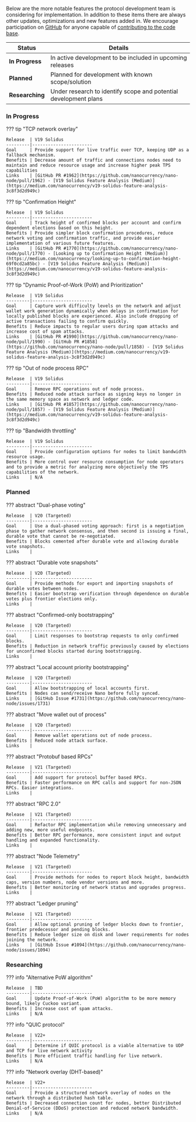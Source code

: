 Below are the more notable features the protocol development team is considering for implementation. In addition to these items there are always other updates, optimizations and new features added in. We encourage participation on [GitHub](https://github.com/nanocurrency) for anyone capable of [contributing to the code base](/protocol-design/overview/#contributing-code-to-the-nano-node).

Status                 | Details
-----------------------|--------------
**In Progress**        | In active development to be included in upcoming releases
**Planned**            | Planned for development with known scope/solution
**Researching**        | Under research to identify scope and potential development plans

### In Progress

??? tip "TCP network overlay"

	Release  | V19 Solidus
	---------|----------------------- 
	Goal     | Provide support for live traffic over TCP, keeping UDP as a fallback mechanism.
	Benefits | Decrease amount of traffic and connections nodes need to maintain and reduce resource usage and increase higher peak TPS capabilities
	Links    | [GitHub PR #1962](https://github.com/nanocurrency/nano-node/pull/1962) - [V19 Solidus Feature Analysis (Medium)](https://medium.com/nanocurrency/v19-solidus-feature-analysis-3c8f3d2d949c)

??? tip "Confirmation Height"

	Release  | V19 Solidus
	---------|----------------------- 
	Goal     | Track height of confirmed blocks per account and confirm dependent elections based on this height.
	Benefits | Provide simpler block confirmation procedures, reduce network voting and confirmation traffic, and provide easier implementation of various future features.
	Links    | [GitHub PR #1770](https://github.com/nanocurrency/nano-node/pull/1770) - [Looking up to Confirmation Height (Medium)](https://medium.com/nanocurrency/looking-up-to-confirmation-height-69f0cd2a85bc) - [V19 Solidus Feature Analysis (Medium)](https://medium.com/nanocurrency/v19-solidus-feature-analysis-3c8f3d2d949c)

??? tip "Dynamic Proof-of-Work (PoW) and Prioritization"

	Release  | V19 Solidus
	---------|----------------------- 
	Goal     | Capture work difficulty levels on the network and adjust wallet work generation dynamically when delays in confirmation for locally published blocks are experienced. Also include dropping of active transactions failing to confirm quickly.
	Benefits | Reduce impacts to regular users during spam attacks and increase cost of spam attacks.
	Links    | [GitHub PR #1990](https://github.com/nanocurrency/nano-node/pull/1990) - [GitHub PR #1858](https://github.com/nanocurrency/nano-node/pull/1858) - [V19 Solidus Feature Analysis (Medium)](https://medium.com/nanocurrency/v19-solidus-feature-analysis-3c8f3d2d949c)

??? tip "Out of node process RPC"

	Release  | V19 Solidus
	---------|----------------------- 
	Goal     | Remove RPC operations out of node process.
	Benefits | Reduced node attack surface as signing keys no longer in the same memory space as network and ledger code.
	Links    | [GitHub PR #1857](https://github.com/nanocurrency/nano-node/pull/1857) - [V19 Solidus Feature Analysis (Medium)](https://medium.com/nanocurrency/v19-solidus-feature-analysis-3c8f3d2d949c)


??? tip "Bandwidth throttling"

	Release  | V19 Solidus
	---------|----------------------- 
	Goal     | Provide configuration options for nodes to limit bandwidth resource usage.
	Benefits | More control over resource consumption for node operators and to provide a metric for analyzing more objectively the TPS capabilities of the network.
	Links    | N/A

### Planned

??? abstract "Dual-phase voting"

	Release  | V20 (Targeted)
	---------|----------------------- 
	Goal     | Use a dual-phased voting approach: first is a negotiation phase to gather network consensus, and then second is issuing a final, durable vote that cannot be re-negotiated.
	Benefits | Blocks cemented after durable vote and allowing durable vote snapshots.
	Links    | 

??? abstract "Durable vote snapshots"

	Release  | V20 (Targeted)
	---------|----------------------- 
	Goal     | Provide methods for export and importing snapshots of durable votes between nodes.
	Benefits | Easier bootstrap verification through dependence on durable votes plus frontier elections only.
	Links    | 

??? abstract "Confirmed-only bootstrapping"

	Release  | V20 (Targeted)
	---------|----------------------- 
	Goal     | Limit responses to bootstrap requests to only confirmed blocks.
	Benefits | Reduction in network traffic previously caused by elections for unconfirmed blocks started during bootstrapping.
	Links    | 

??? abstract "Local account priority bootstrapping"

	Release  | V20 (Targeted)
	---------|----------------------- 
	Goal     | Allow bootstrapping of local accounts first.
	Benefits | Nodes can send/receive Nano before fully synced.
	Links    | [GitHub Issue #1731](https://github.com/nanocurrency/nano-node/issues/1731)

??? abstract "Move wallet out of process"

	Release  | V20 (Targeted)
	---------|----------------------- 
	Goal     | Remove wallet operations out of node process.
	Benefits | Reduced node attack surface.
	Links    | 

??? abstract "Protobuf based RPCs"

	Release  | V21 (Targeted)
	---------|----------------------- 
	Goal     | Add support for protocol buffer based RPCs.
	Benefits | Faster performance on RPC calls and support for non-JSON RPCs. Easier integrations.
	Links    | 

??? abstract "RPC 2.0"

	Release  | V21 (Targeted)
	---------|----------------------- 
	Goal     | Refactor RPC implementation while removing unnecessary and adding new, more useful endpoints.
	Benefits | Better RPC performance, more consistent input and output handling and expanded functionality.
	Links    | 

??? abstract "Node Telemetry"

	Release  | V21 (Targeted)
	---------|----------------------- 
	Goal     | Provide methods for nodes to report block height, bandwidth caps, version numbers, node vendor versions and more.
	Benefits | Better monitoring of network status and upgrades progress.
	Links    | 

??? abstract "Ledger pruning"

	Release  | V21 (Targeted)
	---------|----------------------- 
	Goal     | Allow optional pruning of ledger blocks down to frontier, frontier predecessor and pending blocks.
	Benefits | Reduce ledger size on disk and lower requirements for nodes joining the network.
	Links    | [GitHub Issue #1094](https://github.com/nanocurrency/nano-node/issues/1094)

### Researching

??? info "Alternative PoW algorithm"

	Release  | TBD
	---------|----------------------- 
	Goal     | Update Proof-of-Work (PoW) algorithm to be more memory bound, likely Cuckoo variant.
	Benefits | Increase cost of spam attacks.
	Links    | N/A

??? info "QUIC protocol"

	Release  | V22+
	---------|----------------------- 
	Goal     | Determine if QUIC protocol is a viable alternative to UDP and TCP for live network activity
	Benefits | More efficient traffic handling for live network.
	Links    | N/A

??? info "Network overlay (DHT-based)"

	Release  | V22+
	---------|----------------------- 
	Goal     | Provide a structured network overlay of nodes on the network through a distributed hash table.
	Benefits | Decreased connection count for nodes, better Distributed Denial-of-Service (DDoS) protection and reduced network bandwidth.
	Links    | N/A

